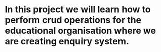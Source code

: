 # In this project we will learn how to perform crud operations for the educational organisation where we are creating enquiry system.
